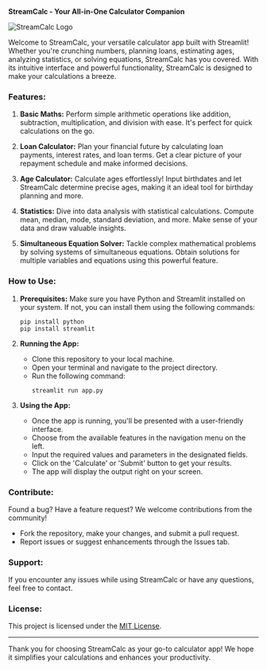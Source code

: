 **StreamCalc - Your All-in-One Calculator Companion**

![StreamCalc Logo](link_to_logo_image)

Welcome to StreamCalc, your versatile calculator app built with Streamlit! Whether you're crunching numbers, planning loans, estimating ages, analyzing statistics, or solving equations, StreamCalc has you covered. With its intuitive interface and powerful functionality, StreamCalc is designed to make your calculations a breeze.

### Features:

1. **Basic Maths:**
   Perform simple arithmetic operations like addition, subtraction, multiplication, and division with ease. It's perfect for quick calculations on the go.

2. **Loan Calculator:**
   Plan your financial future by calculating loan payments, interest rates, and loan terms. Get a clear picture of your repayment schedule and make informed decisions.

3. **Age Calculator:**
   Calculate ages effortlessly! Input birthdates and let StreamCalc determine precise ages, making it an ideal tool for birthday planning and more.

4. **Statistics:**
   Dive into data analysis with statistical calculations. Compute mean, median, mode, standard deviation, and more. Make sense of your data and draw valuable insights.

5. **Simultaneous Equation Solver:**
   Tackle complex mathematical problems by solving systems of simultaneous equations. Obtain solutions for multiple variables and equations using this powerful feature.

### How to Use:

1. **Prerequisites:**
   Make sure you have Python and Streamlit installed on your system. If not, you can install them using the following commands:
   ```
   pip install python
   pip install streamlit
   ```

2. **Running the App:**
   - Clone this repository to your local machine.
   - Open your terminal and navigate to the project directory.
   - Run the following command:
     ```
     streamlit run app.py
     ```
   
3. **Using the App:**
   - Once the app is running, you'll be presented with a user-friendly interface.
   - Choose from the available features in the navigation menu on the left.
   - Input the required values and parameters in the designated fields.
   - Click on the 'Calculate' or 'Submit' button to get your results.
   - The app will display the output right on your screen.

### Contribute:

Found a bug? Have a feature request? We welcome contributions from the community!
- Fork the repository, make your changes, and submit a pull request.
- Report issues or suggest enhancements through the Issues tab.

### Support:

If you encounter any issues while using StreamCalc or have any questions, feel free to contact.

### License:

This project is licensed under the [MIT License](link_to_license_file).

---

Thank you for choosing StreamCalc as your go-to calculator app! We hope it simplifies your calculations and enhances your productivity.
